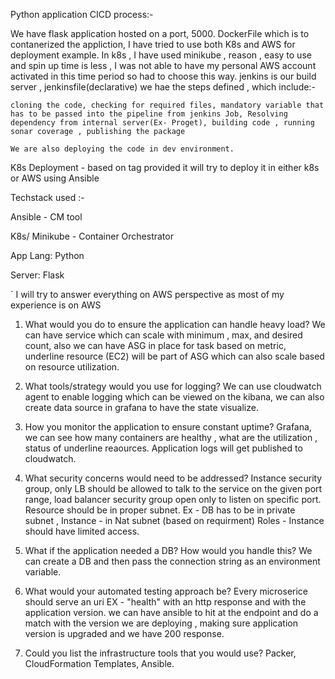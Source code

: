 Python application CICD process:-

We have flask application hosted on a port, 5000.
DockerFile which is to contanerized the appliction, I have tried to use both K8s and AWS for deployment example.
In k8s , I have used minikube , reason , easy to use and spin up time is less , I was not able to have my personal AWS account activated in this time period so had to choose this way.
jenkins is our build server , jenkinsfile(declarative) we hae the steps defined , which include:-

    cloning the code, checking for required files, mandatory variable that has to be passed into the pipeline from jenkins Job, Resolving dependency from internal server(Ex- Proget), building code , running sonar coverage , publishing the package

    We are also deploying the code in dev environment.

K8s Deployment - based on tag provided it will try to deploy it in either k8s or AWS using Ansible


Techstack used :-

Ansible - CM tool

K8s/ Minikube - Container Orchestrator

App Lang: Python

Server: Flask


`
I will try to answer everything on AWS perspective as most of my experience is on AWS

1. What would you do to ensure the application can handle heavy load?
  We can have service which can scale with minimum , max, and desired count, also we can have ASG in place
  for task based on metric, underline resource (EC2) will be part of ASG which can also scale based on resource
  utilization.
    
2. What tools/strategy would you use for logging?
    We can use cloudwatch agent to enable logging which can be viewed on the kibana, we can 
    also create data source in grafana to have the state visualize.
    
3. How you monitor the application to ensure constant uptime?
   Grafana, we can see how many containers are healthy , what are the utilization , status 
   of underline reaources.
   Application logs will get published to cloudwatch.
   
4. What security concerns would need to be addressed?
    Instance security group, only LB should be allowed to talk to the service on the given port 
    range, load balancer security group open only to listen on specific port.
    Resource should be in proper subnet. Ex - DB has to be in private subnet , Instance - in Nat subnet (based on requirment)
    Roles - Instance should have limited access.
    
5. What if the application needed a DB? How would you handle this?
    We can create a DB and then pass the connection string as an environment variable.
    
6. What would your automated testing approach be?
    Every microserice should serve an uri EX - "health" with an http response and with the application version.
    we can have ansible to hit at the endpoint and  do a match with the version we are deploying , making sure application version is upgraded and we have 200 response.
    
    
7. Could you list the infrastructure tools that you would use?
    Packer, CloudFormation Templates, Ansible.
